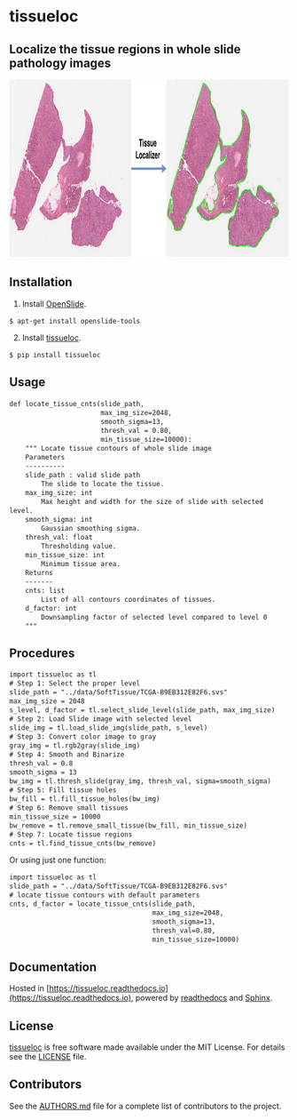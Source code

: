 tissueloc
========
## Localize the tissue regions in whole slide pathology images

<img src="tissuelocDemo.png" width="800" height="320" alt="Banner">

## Installation
1. Install [OpenSlide](https://openslide.org/download/).
```
$ apt-get install openslide-tools
```
2. Install [tissueloc](https://pypi.org/project/tissueloc/).
```
$ pip install tissueloc
```

## Usage
```
def locate_tissue_cnts(slide_path,
                       max_img_size=2048,
                       smooth_sigma=13,
                       thresh_val = 0.80,
                       min_tissue_size=10000):
    """ Locate tissue contours of whole slide image
    Parameters
    ----------
    slide_path : valid slide path
        The slide to locate the tissue.
    max_img_size: int
        Max height and width for the size of slide with selected level.
    smooth_sigma: int
        Gaussian smoothing sigma.
    thresh_val: float
        Thresholding value.
    min_tissue_size: int
        Minimum tissue area.
    Returns
    -------
    cnts: list
        List of all contours coordinates of tissues.
    d_factor: int
        Downsampling factor of selected level compared to level 0
    """
```

## Procedures
```
import tissueloc as tl
# Step 1: Select the proper level
slide_path = "../data/SoftTissue/TCGA-B9EB312E82F6.svs"
max_img_size = 2048
s_level, d_factor = tl.select_slide_level(slide_path, max_img_size)
# Step 2: Load Slide image with selected level
slide_img = tl.load_slide_img(slide_path, s_level)
# Step 3: Convert color image to gray
gray_img = tl.rgb2gray(slide_img)
# Step 4: Smooth and Binarize
thresh_val = 0.8
smooth_sigma = 13
bw_img = tl.thresh_slide(gray_img, thresh_val, sigma=smooth_sigma)
# Step 5: Fill tissue holes
bw_fill = tl.fill_tissue_holes(bw_img)
# Step 6: Remove small tissues
min_tissue_size = 10000
bw_remove = tl.remove_small_tissue(bw_fill, min_tissue_size)
# Step 7: Locate tissue regions
cnts = tl.find_tissue_cnts(bw_remove)
```
Or using just one function:
```
import tissueloc as tl
slide_path = "../data/SoftTissue/TCGA-B9EB312E82F6.svs"
# locate tissue contours with default parameters
cnts, d_factor = locate_tissue_cnts(slide_path,
                                    max_img_size=2048,
                                    smooth_sigma=13,
                                    thresh_val=0.80,
                                    min_tissue_size=10000)
```

## Documentation
Hosted in [https://tissueloc.readthedocs.io](https://tissueloc.readthedocs.io), powered by [readthedocs](https://readthedocs.org) and [Sphinx](http://www.sphinx-doc.org).


## License
[tissueloc](https://github.com/PingjunChen/tissueloc) is free software made available under the MIT License. For details see the [LICENSE](LICENSE) file.


## Contributors
See the [AUTHORS.md](AUTHORS.md) file for a complete list of contributors to the project.
